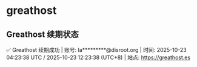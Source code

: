 # greathost

## Greathost 续期状态

<!-- GREATHOST-RENEW-STATUS:START -->
✅ Greathost 续期成功 | 账号: la*********@disroot.org | 时间: 2025-10-23 04:23:38 UTC / 2025-10-23 12:23:38 (UTC+8) | 站点: https://greathost.es
<!-- GREATHOST-RENEW-STATUS:END -->

